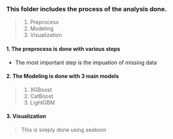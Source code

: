 ### This folder includes the process of the analysis done.

> 1. Preprocess
> 2. Modeling
> 3. Visualization

#### 1. The preprocess is done with various steps
- The most important step is the impuation of missing data

#### 2. The Modeling is done with 3 main models
> 1. XGBoost
> 2. CatBoost
> 3. LightGBM

#### 3. Visualization
> This is simply done using seaborn
